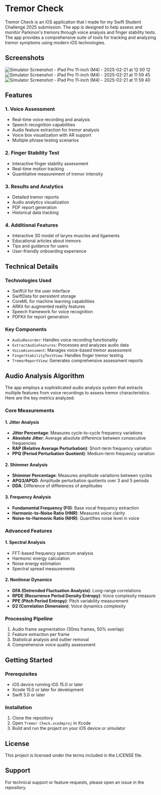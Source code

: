 # Tremor Check

Tremor Check is an iOS application that I made for my Swift Student Challenge 2025 submission. The app is designed to help assess and monitor Parkinon's tremors through voice analysis and finger stability tests. The app provides a comprehensive suite of tools for tracking and analyzing tremor symptoms using modern iOS technologies.

## Screenshots

![Simulator Screenshot - iPad Pro 11-inch (M4) - 2025-02-21 at 12 00 12](https://github.com/user-attachments/assets/c7d4ea39-6219-4917-a27e-7432d1d34933)
![Simulator Screenshot - iPad Pro 11-inch (M4) - 2025-02-21 at 11 59 45](https://github.com/user-attachments/assets/ffc6eb80-7715-4c08-8a00-df44e8636948)
![Simulator Screenshot - iPad Pro 11-inch (M4) - 2025-02-21 at 11 59 40](https://github.com/user-attachments/assets/81e827df-73f8-4ac1-b7aa-2b2db192839b)


## Features

### 1. Voice Assessment
- Real-time voice recording and analysis
- Speech recognition capabilities
- Audio feature extraction for tremor analysis
- Voice box visualization with AR support
- Multiple phrase testing scenarios

### 2. Finger Stability Test
- Interactive finger stability assessment
- Real-time motion tracking
- Quantitative measurement of tremor intensity

### 3. Results and Analytics
- Detailed tremor reports
- Audio analytics visualization
- PDF report generation
- Historical data tracking

### 4. Additional Features
- Interactive 3D model of larynx muscles and ligaments
- Educational articles about tremors
- Tips and guidance for users
- User-friendly onboarding experience

## Technical Details

### Technologies Used
- SwiftUI for the user interface
- SwiftData for persistent storage
- CoreML for machine learning capabilities
- ARKit for augmented reality features
- Speech framework for voice recognition
- PDFKit for report generation

### Key Components
- `AudioRecorder`: Handles voice recording functionality
- `ExtractAudioFeatures`: Processes and analyzes audio data
- `VoiceAssessment`: Manages voice-based tremor assessment
- `FingerStabilityTestView`: Handles finger tremor testing
- `TremorReportView`: Generates comprehensive assessment reports

## Audio Analysis Algorithm

The app employs a sophisticated audio analysis system that extracts multiple features from voice recordings to assess tremor characteristics. Here are the key metrics analyzed:

### Core Measurements

#### 1. Jitter Analysis
- **Jitter Percentage**: Measures cycle-to-cycle frequency variations
- **Absolute Jitter**: Average absolute difference between consecutive frequencies
- **RAP (Relative Average Perturbation)**: Short-term frequency variation
- **PPQ (Period Perturbation Quotient)**: Medium-term frequency variation

#### 2. Shimmer Analysis
- **Shimmer Percentage**: Measures amplitude variations between cycles
- **APQ3/APQ5**: Amplitude perturbation quotients over 3 and 5 periods
- **DDA**: Difference of differences of amplitudes

#### 3. Frequency Analysis
- **Fundamental Frequency (F0)**: Base vocal frequency extraction
- **Harmonic-to-Noise Ratio (HNR)**: Measures voice clarity
- **Noise-to-Harmonic Ratio (NHR)**: Quantifies noise level in voice

### Advanced Features

#### 1. Spectral Analysis
- FFT-based frequency spectrum analysis
- Harmonic energy calculation
- Noise energy estimation
- Spectral spread measurements

#### 2. Nonlinear Dynamics
- **DFA (Detrended Fluctuation Analysis)**: Long-range correlations
- **RPDE (Recurrence Period Density Entropy)**: Voice complexity measure
- **PPE (Pitch Period Entropy)**: Pitch variability measurement
- **D2 (Correlation Dimension)**: Voice dynamics complexity

### Processing Pipeline
1. Audio frame segmentation (30ms frames, 50% overlap)
2. Feature extraction per frame
3. Statistical analysis and outlier removal
4. Comprehensive voice quality assessment

## Getting Started

### Prerequisites
- iOS device running iOS 15.0 or later
- Xcode 15.0 or later for development
- Swift 5.0 or later

### Installation
1. Clone the repository
2. Open `Tremor Check.xcodeproj` in Xcode
3. Build and run the project on your iOS device or simulator

## License

This project is licensed under the terms included in the LICENSE file.

## Support

For technical support or feature requests, please open an issue in the repository. 
